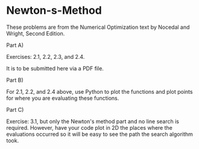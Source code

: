 # Newton-s-Method

These problems are from the Numerical Optimization text by Nocedal and Wright, Second Edition.

Part A) 

Exercises: 2.1, 2.2, 2.3, and 2.4. 

It is to be submitted here via a PDF file.

Part B)

For 2.1, 2.2, and 2.4 above, use Python to plot the functions and plot points for where you are evaluating these functions.

Part C)

Exercise: 3.1, but only the Newton's method part and no line search is required. However, have your code plot in 2D the places where the evaluations occurred so it will be easy to see the path the search algorithm took.


